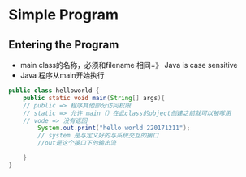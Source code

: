 # Simple Program

## Entering the Program

- main class的名称，必须和filename 相同=》 Java is case sensitive
- Java 程序从main开始执行

```java
public class helloworld {
    public static void main(String[] args){
    // public => 程序其他部分访问权限
    // static => 允许 main（）在此class的object创建之前就可以被嗲用
    // vode => 没有返回
        System.out.print("hello world 220171211");
        // system 是与定义好的与系统交互的接口
        //out是这个接口下的输出流

    }
}
```